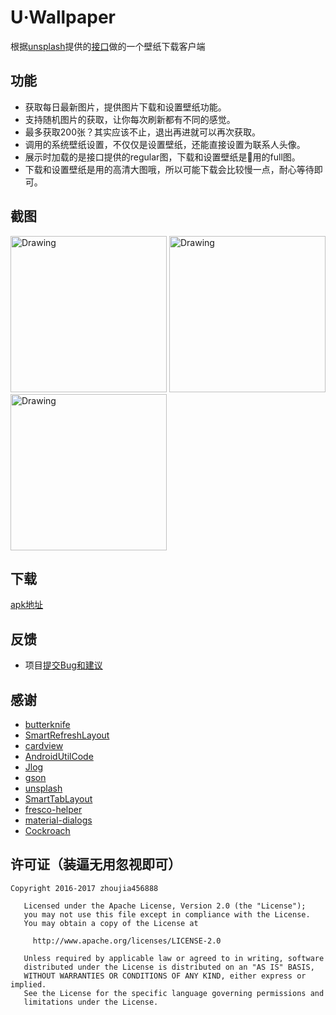 # U·Wallpaper
根据[unsplash](https://unsplash.com)提供的[接口](https://unsplash.com/developers)做的一个壁纸下载客户端

## 功能
* 获取每日最新图片，提供图片下载和设置壁纸功能。  
* 支持随机图片的获取，让你每次刷新都有不同的感觉。
* 最多获取200张？其实应该不止，退出再进就可以再次获取。
* 调用的系统壁纸设置，不仅仅是设置壁纸，还能直接设置为联系人头像。
* 展示时加载的是接口提供的regular图，下载和设置壁纸是用的full图。
* 下载和设置壁纸是用的高清大图哦，所以可能下载会比较慢一点，耐心等待即可。

## 截图
<img src="https://github.com/zhoujia456888/Uwallpaper2/blob/master/device-2018-03-02-114848.png" alt="Drawing" width="250px" />
<img src="https://github.com/zhoujia456888/Uwallpaper2/blob/master/device-2018-03-02-114906.png" alt="Drawing" width="250px" />
<img src="https://github.com/zhoujia456888/Uwallpaper2/blob/master/device-2018-03-02-114920.png" alt="Drawing" width="250px" />


## 下载


[apk地址](https://github.com/zhoujia456888/Uwallpaper2/relea/release/U·Wallpaper_v1.0_relea.apk)


## 反馈
* 项目[提交Bug和建议](https://github.com/zhoujia456888/Uwallpaper2/issues)

## 感谢
* [butterknife](https://github.com/JakeWharton/butterknife)  
* [SmartRefreshLayout](https://github.com/scwang90/SmartRefreshLayout)
* [cardview](https://github.com/dandar3/android-support-v7-cardview)
* [AndroidUtilCode](https://github.com/hoangkien0705/Android-UtilCode)
* [Jlog](https://github.com/zhoujia456888/JLog)
* [gson](https://github.com/google/gson)
* [unsplash](https://github.com/KeenenCharles/AndroidUnplash)
* [SmartTabLayout](https://github.com/ogaclejapan/SmartTabLayout)
* [fresco-helper](https://github.com/hpdx/fresco-helper)
* [material-dialogs](https://github.com/afollestad/material-dialogs)
* [Cockroach](https://github.com/android-notes/Cockroach)


## 许可证（装逼无用忽视即可）
```
Copyright 2016-2017 zhoujia456888

   Licensed under the Apache License, Version 2.0 (the "License");
   you may not use this file except in compliance with the License.
   You may obtain a copy of the License at

     http://www.apache.org/licenses/LICENSE-2.0

   Unless required by applicable law or agreed to in writing, software
   distributed under the License is distributed on an "AS IS" BASIS,
   WITHOUT WARRANTIES OR CONDITIONS OF ANY KIND, either express or implied.
   See the License for the specific language governing permissions and
   limitations under the License.
```

